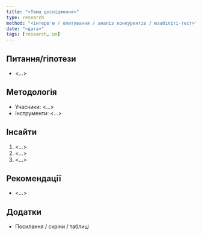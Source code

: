 ```yaml
---
title: "<Тема дослідження>"
type: research
method: "<інтерв'ю / опитування / аналіз конкурентів / юзабіліті-тест>"
date: "<дата>"
tags: [research, ux]
---
```


## Питання/гіпотези
- <…>

## Методологія
- Учасники: <…>
- Інструменти: <…>

## Інсайти
1) <…>
2) <…>
3) <…>

## Рекомендації
- <…>

## Додатки
- Посилання / скріни / таблиці

